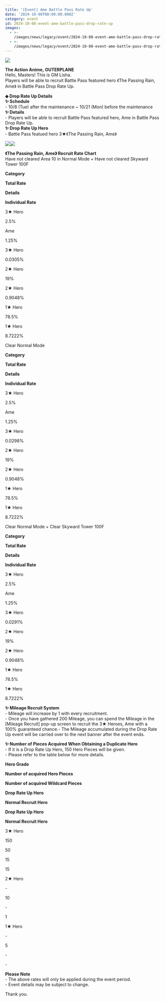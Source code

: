 ```yaml
---
title: '[Event] Ame Battle Pass Rate Up'
date: '2024-10-08T00:00:00.000Z'
category: event
id: 2024-10-08-event-ame-battle-pass-drop-rate-up
images:
  - >-
    /images/news/legacy/event/2024-10-08-event-ame-battle-pass-drop-rate-up/d13d3fd6d82b46728654a746a2dc2678.webp
  - >-
    /images/news/legacy/event/2024-10-08-event-ame-battle-pass-drop-rate-up/bf88790e9d0d42a4a7f3c0d22a380659.webp
---
```


![](/images/news/legacy/event/2024-10-08-event-ame-battle-pass-drop-rate-up/d13d3fd6d82b46728654a746a2dc2678.webp)  

**The Action Anime, OUTERPLANE**  
Hello, Masters! This is GM Lisha.  
Players will be able to recruit Battle Pass featured hero 《The Passing Rain, Ame》 in Battle Pass Drop Rate Up. 

  
**◈ Drop Rate Up Details**  
**✨ Schedule**  
\- 10/8 (Tue) after the maintenance ~ 10/21 (Mon) before the maintenance  
**✨ Details**  
\- Players will be able to recruit Battle Pass featured hero, Ame in Battle Pass Drop Rate Up.  
**✨ Drop Rate Up Hero**  
\- Battle Pass featued hero 3★《The Passing Rain, Ame》

![](/images/news/legacy/event/2024-10-08-event-ame-battle-pass-drop-rate-up/c682ba5020eb45a3ba2238f1cce4745e.webp)![](/images/news/legacy/event/2024-10-08-event-ame-battle-pass-drop-rate-up/bf88790e9d0d42a4a7f3c0d22a380659.webp)  

**《The Passing Rain, Ame》 Recruit Rate Chart**  
Have not cleared Area 10 in Normal Mode + Have not cleared Skyward Tower 100F   

**Category**

**Total Rate**

**Details**

**Individual Rate**

3★ Hero

2.5%

Ame

1.25%

3★ Hero

0.0305%

2★ Hero

19%

2★ Hero

0.9048%

1★ Hero

78.5%

1★ Hero

8.7222%

  
Clear Normal Mode 

**Category**

**Total Rate**

**Details**

**Individual Rate**

3★ Hero

2.5%

Ame

1.25%

3★ Hero

0.0298%

2★ Hero

19%

2★ Hero

0.9048%

1★ Hero

78.5%

1★ Hero

8.7222%

  
Clear Normal Mode + Clear Skyward Tower 100F   

**Category**

**Total Rate**

**Details**

**Individual Rate**

3★ Hero

2.5%

Ame

1.25%

3★ Hero

0.0291%

2★ Hero

19%

2★ Hero

0.9048%

1★ Hero

78.5%

1★ Hero

8.7222%

  
**✨ Mileage Recruit System**  
\- Mileage will increase by 1 with every recruitment.  
\- Once you have gathered 200 Mileage, you can spend the Mileage in the \[Mileage Recruit\] pop-up screen to recruit the 3★ Heroes, Ame with a 100% guaranteed chance.- The Mileage accumulated during the Drop Rate Up event will be carried over to the next banner after the event ends.

  
**✨ Number of Pieces Acquired When Obtaining a Duplicate Hero**  
\- If it is a Drop Rate Up Hero, 150 Hero Pieces will be given.  
\- Please refer to the table below for more details.

**Hero Grade**

**Number of acquired Hero Pieces**

**Number of acquired Wildcard Pieces**

**Drop Rate Up Hero**

**Normal Recruit Hero**

**Drop Rate Up Hero**

**Normal Recruit Hero**

3★ Hero

150

50

15

15

2★ Hero

\-

10

\-

1

1★ Hero

\-

5

\-

\-

  
**Please Note**  
\- The above rates will only be applied during the event period.  
\- Event details may be subject to change.

Thank you.
